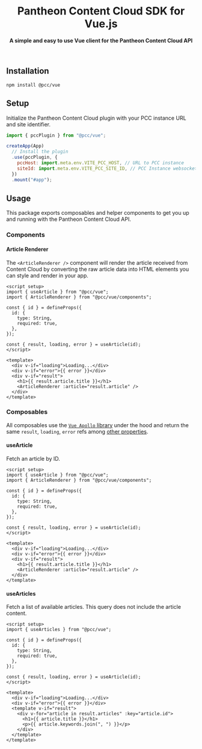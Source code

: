 <div align="center">
	<h1>Pantheon Content Cloud SDK for Vue.js</h1>
	<p>
		<b>A simple and easy to use Vue client for the Pantheon Content Cloud API</b>
	</p>
	<br>
</div>

## Installation

```console
npm install @pcc/vue
```

## Setup

Initialize the Pantheon Content Cloud plugin with your PCC instance URL and site identifier.

```javascript
import { pccPlugin } from "@pcc/vue";

createApp(App)
  // Install the plugin
  .use(pccPlugin, {
    pccHost: import.meta.env.VITE_PCC_HOST, // URL to PCC instance
    siteId: import.meta.env.VITE_PCC_SITE_ID, // PCC Instance websocket URL, optional
  })
  .mount("#app");
```

## Usage

This package exports composables and helper components to get you up and running with the Pantheon Content Cloud API.

### Components

#### Article Renderer

The `<ArticleRenderer />` component will render the article received from
Content Cloud by converting the raw article data into HTML elements you can style and render in your app.

```vue
<script setup>
import { useArticle } from "@pcc/vue";
import { ArticleRenderer } from "@pcc/vue/components";

const { id } = defineProps({
  id: {
    type: String,
    required: true,
  },
});

const { result, loading, error } = useArticle(id);
</script>

<template>
  <div v-if="loading">Loading...</div>
  <div v-if="error">{{ error }}</div>
  <div v-if="result">
    <h1>{{ result.article.title }}</h1>
    <ArticleRenderer :article="result.article" />
  </div>
</template>
```

### Composables

All composables use the [`Vue Apollo` library](https://v4.apollo.vuejs.org/) under the hood and return the same `result`, `loading`, `error` refs among [other properties](https://v4.apollo.vuejs.org/api/use-query.html#return).

#### useArticle

Fetch an article by ID.

```vue
<script setup>
import { useArticle } from "@pcc/vue";
import { ArticleRenderer } from "@pcc/vue/components";

const { id } = defineProps({
  id: {
    type: String,
    required: true,
  },
});

const { result, loading, error } = useArticle(id);
</script>

<template>
  <div v-if="loading">Loading...</div>
  <div v-if="error">{{ error }}</div>
  <div v-if="result">
    <h1>{{ result.article.title }}</h1>
    <ArticleRenderer :article="result.article" />
  </div>
</template>
```

#### useArticles

Fetch a list of available articles. This query does not include the article content.

```vue
<script setup>
import { useArticles } from "@pcc/vue";

const { id } = defineProps({
  id: {
    type: String,
    required: true,
  },
});

const { result, loading, error } = useArticle(id);
</script>

<template>
  <div v-if="loading">Loading...</div>
  <div v-if="error">{{ error }}</div>
  <template v-if="result">
    <div v-for="article in result.articles" :key="article.id">
      <h1>{{ article.title }}</h1>
      <p>{{ article.keywords.join(", ") }}</p>
    </div>
  </template>
</template>
```
